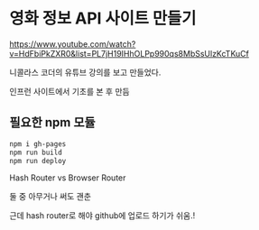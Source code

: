 # 영화 정보 API 사이트 만들기

https://www.youtube.com/watch?v=HdFbiPkZXR0&list=PL7jH19IHhOLPp990qs8MbSsUlzKcTKuCf

니콜라스 코더의 유튜브 강의를 보고 만들었다.

인프런 사이트에서 기초를 본 후 만듬

## 필요한 npm 모듈

```bash
npm i gh-pages
npm run build
npm run deploy
```



Hash Router vs Browser Router

둘 중 아무거나 써도 괜춘

근데 hash router로 해야 github에 업로드 하기가 쉬움.!